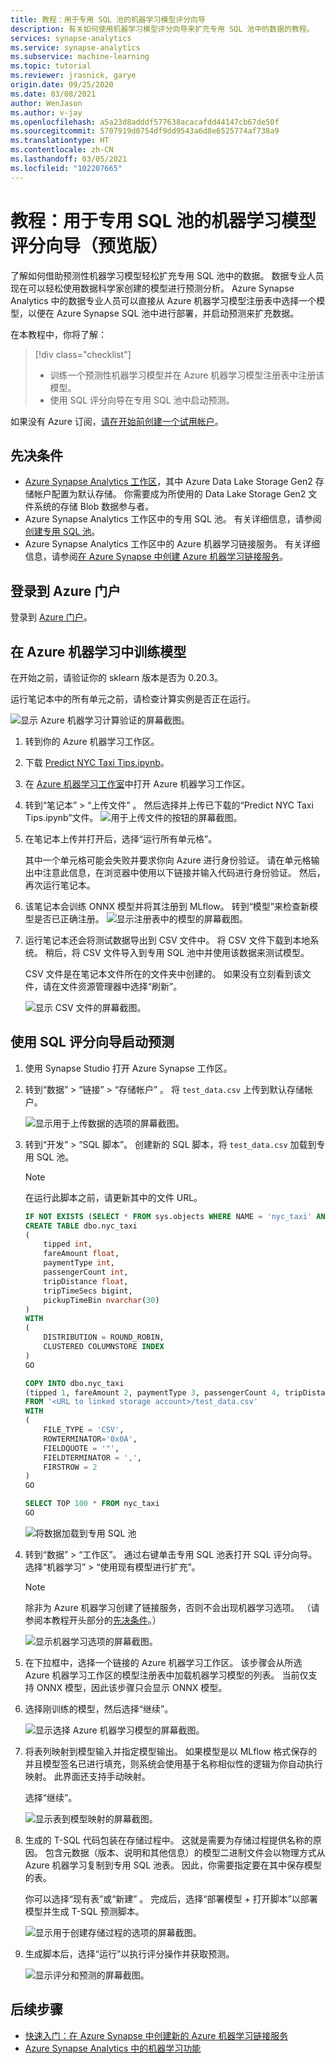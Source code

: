 ```yaml
---
title: 教程：用于专用 SQL 池的机器学习模型评分向导
description: 有关如何使用机器学习模型评分向导来扩充专用 SQL 池中的数据的教程。
services: synapse-analytics
ms.service: synapse-analytics
ms.subservice: machine-learning
ms.topic: tutorial
ms.reviewer: jrasnick, garye
origin.date: 09/25/2020
ms.date: 03/08/2021
author: WenJason
ms.author: v-jay
ms.openlocfilehash: a5a23d8adddf577638acacafdd44147cb67de50f
ms.sourcegitcommit: 5707919d0754df9dd9543a6d8e6525774af738a9
ms.translationtype: HT
ms.contentlocale: zh-CN
ms.lasthandoff: 03/05/2021
ms.locfileid: "102207665"
---
```

# <a name="tutorial-machine-learning-model-scoring-wizard-preview-for-dedicated-sql-pools"></a>教程：用于专用 SQL 池的机器学习模型评分向导（预览版）

了解如何借助预测性机器学习模型轻松扩充专用 SQL 池中的数据。 数据专业人员现在可以轻松使用数据科学家创建的模型进行预测分析。 Azure Synapse Analytics 中的数据专业人员可以直接从 Azure 机器学习模型注册表中选择一个模型，以便在 Azure Synapse SQL 池中进行部署，并启动预测来扩充数据。

在本教程中，你将了解：

> [!div class="checklist"]
> - 训练一个预测性机器学习模型并在 Azure 机器学习模型注册表中注册该模型。
> - 使用 SQL 评分向导在专用 SQL 池中启动预测。

如果没有 Azure 订阅，[请在开始前创建一个试用帐户](https://www.microsoft.com/china/azure/index.html?fromtype=cn)。

## <a name="prerequisites"></a>先决条件

- [Azure Synapse Analytics 工作区](../get-started-create-workspace.md)，其中 Azure Data Lake Storage Gen2 存储帐户配置为默认存储。 你需要成为所使用的 Data Lake Storage Gen2 文件系统的存储 Blob 数据参与者。
- Azure Synapse Analytics 工作区中的专用 SQL 池。 有关详细信息，请参阅[创建专用 SQL 池](../quickstart-create-sql-pool-studio.md)。
- Azure Synapse Analytics 工作区中的 Azure 机器学习链接服务。 有关详细信息，请参阅[在 Azure Synapse 中创建 Azure 机器学习链接服务](quickstart-integrate-azure-machine-learning.md)。

## <a name="sign-in-to-the-azure-portal"></a>登录到 Azure 门户

登录到 [Azure 门户](https://portal.azure.cn/)。

## <a name="train-a-model-in-azure-machine-learning"></a>在 Azure 机器学习中训练模型

在开始之前，请验证你的 sklearn 版本是否为 0.20.3。

运行笔记本中的所有单元之前，请检查计算实例是否正在运行。

![显示 Azure 机器学习计算验证的屏幕截图。](media/tutorial-sql-pool-model-scoring-wizard/tutorial-sql-scoring-wizard-train-00b.png)

1. 转到你的 Azure 机器学习工作区。

1. 下载 [Predict NYC Taxi Tips.ipynb](https://go.microsoft.com/fwlink/?linkid=2144301)。

1. 在 [Azure 机器学习工作室](https://ml.azure.cn)中打开 Azure 机器学习工作区。

1. 转到“笔记本” > “上传文件” 。 然后选择并上传已下载的“Predict NYC Taxi Tips.ipynb”文件。
   ![用于上传文件的按钮的屏幕截图。](media/tutorial-sql-pool-model-scoring-wizard/tutorial-sql-scoring-wizard-train-00a.png)

1. 在笔记本上传并打开后，选择“运行所有单元格”。

   其中一个单元格可能会失败并要求你向 Azure 进行身份验证。 请在单元格输出中注意此信息，在浏览器中使用以下链接并输入代码进行身份验证。 然后，再次运行笔记本。

1. 该笔记本会训练 ONNX 模型并将其注册到 MLflow。 转到“模型”来检查新模型是否已正确注册。
   ![显示注册表中的模型的屏幕截图。](media/tutorial-sql-pool-model-scoring-wizard/tutorial-sql-scoring-wizard-train-00c.png)

1. 运行笔记本还会将测试数据导出到 CSV 文件中。 将 CSV 文件下载到本地系统。 稍后，将 CSV 文件导入到专用 SQL 池中并使用该数据来测试模型。

   CSV 文件是在笔记本文件所在的文件夹中创建的。 如果没有立刻看到该文件，请在文件资源管理器中选择“刷新”。

   ![显示 CSV 文件的屏幕截图。](media/tutorial-sql-pool-model-scoring-wizard/tutorial-sql-scoring-wizard-train-00d.png)

## <a name="launch-predictions-with-the-sql-scoring-wizard"></a>使用 SQL 评分向导启动预测

1. 使用 Synapse Studio 打开 Azure Synapse 工作区。

1. 转到“数据” > “链接” > “存储帐户”  。 将 `test_data.csv` 上传到默认存储帐户。

   ![显示用于上传数据的选项的屏幕截图。](media/tutorial-sql-pool-model-scoring-wizard/tutorial-sql-scoring-wizard-00a.png)

1. 转到“开发” > “SQL 脚本”。 创建新的 SQL 脚本，将 `test_data.csv` 加载到专用 SQL 池。

   > [!NOTE]
   > 在运行此脚本之前，请更新其中的文件 URL。

   ```SQL
   IF NOT EXISTS (SELECT * FROM sys.objects WHERE NAME = 'nyc_taxi' AND TYPE = 'U')
   CREATE TABLE dbo.nyc_taxi
   (
       tipped int,
       fareAmount float,
       paymentType int,
       passengerCount int,
       tripDistance float,
       tripTimeSecs bigint,
       pickupTimeBin nvarchar(30)
   )
   WITH
   (
       DISTRIBUTION = ROUND_ROBIN,
       CLUSTERED COLUMNSTORE INDEX
   )
   GO
   
   COPY INTO dbo.nyc_taxi
   (tipped 1, fareAmount 2, paymentType 3, passengerCount 4, tripDistance 5, tripTimeSecs 6, pickupTimeBin 7)
   FROM '<URL to linked storage account>/test_data.csv'
   WITH
   (
       FILE_TYPE = 'CSV',
       ROWTERMINATOR='0x0A',
       FIELDQUOTE = '"',
       FIELDTERMINATOR = ',',
       FIRSTROW = 2
   )
   GO
   
   SELECT TOP 100 * FROM nyc_taxi
   GO
   ```

   ![将数据加载到专用 SQL 池](media/tutorial-sql-pool-model-scoring-wizard/tutorial-sql-scoring-wizard-00b.png)

1. 转到“数据” > “工作区”。 通过右键单击专用 SQL 池表打开 SQL 评分向导。 选择“机器学习” > “使用现有模型进行扩充”。 

   > [!NOTE]
   > 除非为 Azure 机器学习创建了链接服务，否则不会出现机器学习选项。 （请参阅本教程开头部分的[先决条件](#prerequisites)。）

   ![显示机器学习选项的屏幕截图。](media/tutorial-sql-pool-model-scoring-wizard/tutorial-sql-scoring-wizard-00c.png)

1. 在下拉框中，选择一个链接的 Azure 机器学习工作区。 该步骤会从所选 Azure 机器学习工作区的模型注册表中加载机器学习模型的列表。 当前仅支持 ONNX 模型，因此该步骤只会显示 ONNX 模型。

1. 选择刚训练的模型，然后选择“继续”。

   ![显示选择 Azure 机器学习模型的屏幕截图。](media/tutorial-sql-pool-model-scoring-wizard/tutorial-sql-scoring-wizard-00d.png)

1. 将表列映射到模型输入并指定模型输出。 如果模型是以 MLflow 格式保存的并且模型签名已进行填充，则系统会使用基于名称相似性的逻辑为你自动执行映射。 此界面还支持手动映射。

   选择“继续”。 

   ![显示表到模型映射的屏幕截图。](media/tutorial-sql-pool-model-scoring-wizard/tutorial-sql-scoring-wizard-00e.png)

1. 生成的 T-SQL 代码包装在存储过程中。 这就是需要为存储过程提供名称的原因。 包含元数据（版本、说明和其他信息）的模型二进制文件会以物理方式从 Azure 机器学习复制到专用 SQL 池表。 因此，你需要指定要在其中保存模型的表。 

   你可以选择“现有表”或“新建” 。 完成后，选择“部署模型 + 打开脚本”以部署模型并生成 T-SQL 预测脚本。

   ![显示用于创建存储过程的选项的屏幕截图。](media/tutorial-sql-pool-model-scoring-wizard/tutorial-sql-scoring-wizard-00f.png)

1. 生成脚本后，选择“运行”以执行评分操作并获取预测。

   ![显示评分和预测的屏幕截图。](media/tutorial-sql-pool-model-scoring-wizard/tutorial-sql-scoring-wizard-00g.png)

## <a name="next-steps"></a>后续步骤

- [快速入门：在 Azure Synapse 中创建新的 Azure 机器学习链接服务](quickstart-integrate-azure-machine-learning.md)
- [Azure Synapse Analytics 中的机器学习功能](what-is-machine-learning.md)

